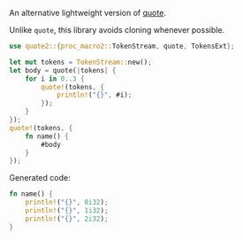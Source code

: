 An alternative lightweight version of [quote](https://github.com/dtolnay/quote).

Unlike `quote`, this library avoids cloning whenever possible. 


```rust
use quote2::{proc_macro2::TokenStream, quote, TokensExt};

let mut tokens = TokenStream::new();
let body = quote(|tokens| {
    for i in 0..3 {
        quote!(tokens, {
            println!("{}", #i);
        });
    }
});
quote!(tokens, {
    fn name() {
        #body
    }
});
```

Generated code:

```rust
fn name() {
    println!("{}", 0i32);
    println!("{}", 1i32);
    println!("{}", 2i32);
}
```